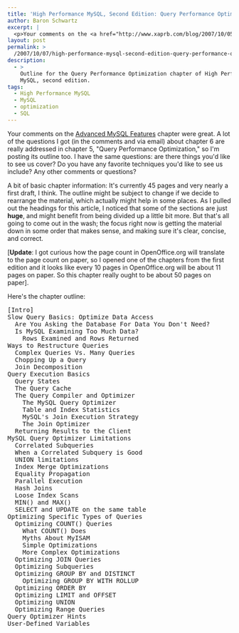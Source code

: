 ```yaml
---
title: 'High Performance MySQL, Second Edition: Query Performance Optimization'
author: Baron Schwartz
excerpt: |
  <p>Your comments on the <a href="http://www.xaprb.com/blog/2007/10/05/high-performance-mysql-second-edition-advanced-sql-functionality/">Advanced MySQL Features</a> chapter were great.  A lot of the questions I got (in the comments and via email) about chapter 6 are really addressed in chapter 5, "Query Performance Optimization," so I'm posting its outline too.  I have the same questions:  are there things you'd like to see us cover?  Do you have any favorite techniques you'd like to see us include?  Any other comments or questions?</p>
layout: post
permalink: >
  /2007/10/07/high-performance-mysql-second-edition-query-performance-optimization/
description:
  - >
    Outline for the Query Performance Optimization chapter of High Performance
    MySQL, second edition.
tags:
  - High Performance MySQL
  - MySQL
  - optimization
  - SQL
---
```

Your comments on the [Advanced MySQL Features][1] chapter were great. A lot of the questions I got (in the comments and via email) about chapter 6 are really addressed in chapter 5, "Query Performance Optimization," so I'm posting its outline too. I have the same questions: are there things you'd like to see us cover? Do you have any favorite techniques you'd like to see us include? Any other comments or questions?

A bit of basic chapter information: It's currently 45 pages and very nearly a first draft, I think. The outline might be subject to change if we decide to rearrange the material, which actually might help in some places. As I pulled out the headings for this article, I noticed that some of the sections are just **huge**, and might benefit from being divided up a little bit more. But that's all going to come out in the wash; the focus right now is getting the material down in some order that makes sense, and making sure it's clear, concise, and correct.

[**Update**: I got curious how the page count in OpenOffice.org will translate to the page count on paper, so I opened one of the chapters from the first edition and it looks like every 10 pages in OpenOffice.org will be about 11 pages on paper. So this chapter really ought to be about 50 pages on paper].

Here's the chapter outline:

<pre>[Intro]
Slow Query Basics: Optimize Data Access
  Are You Asking the Database For Data You Don't Need?
  Is MySQL Examining Too Much Data?
    Rows Examined and Rows Returned
Ways to Restructure Queries
  Complex Queries Vs. Many Queries
  Chopping Up a Query
  Join Decomposition
Query Execution Basics
  Query States
  The Query Cache
  The Query Compiler and Optimizer
    The MySQL Query Optimizer
    Table and Index Statistics
    MySQL's Join Execution Strategy
    The Join Optimizer
  Returning Results to the Client
MySQL Query Optimizer Limitations
  Correlated Subqueries
  When a Correlated Subquery is Good
  UNION limitations
  Index Merge Optimizations
  Equality Propagation
  Parallel Execution
  Hash Joins
  Loose Index Scans
  MIN() and MAX()
  SELECT and UPDATE on the same table
Optimizing Specific Types of Queries
  Optimizing COUNT() Queries
    What COUNT() Does
    Myths About MyISAM
    Simple Optimizations
    More Complex Optimizations
  Optimizing JOIN Queries
  Optimizing Subqueries
  Optimizing GROUP BY and DISTINCT
    Optimizing GROUP BY WITH ROLLUP
  Optimizing ORDER BY
  Optimizing LIMIT and OFFSET
  Optimizing UNION
  Optimizing Range Queries
Query Optimizer Hints
User-Defined Variables</pre>

 [1]: http://www.xaprb.com/blog/2007/10/05/high-performance-mysql-second-edition-advanced-sql-functionality/
